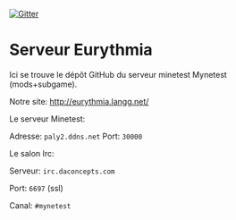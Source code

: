 [![Gitter](https://badges.gitter.im/Join%20Chat.svg)](https://gitter.im/MT-Eurythmia/Lobby?javascript?utm_source=badge&utm_medium=badge&utm_campaign=pr-badge)

# Serveur Eurythmia

Ici se trouve le dépôt GitHub du serveur minetest Mynetest (mods+subgame).

Notre site: http://eurythmia.langg.net/

Le serveur Minetest:

Adresse: `paly2.ddns.net`
Port: `30000`

Le salon Irc:

Serveur: `irc.daconcepts.com`

Port: `6697` (ssl)

Canal: `#mynetest`
